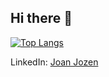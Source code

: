 ## Hi there 👋
[![Top Langs](https://github-readme-stats.vercel.app/api/top-langs/?username=joannj35&show_icons=true&theme=transparent&hide_progress=true&langs_count=10)](https://github.com/anuraghazra/github-readme-stats)

LinkedIn: [Joan Jozen](https://www.linkedin.com/in/joan-jozen/)
